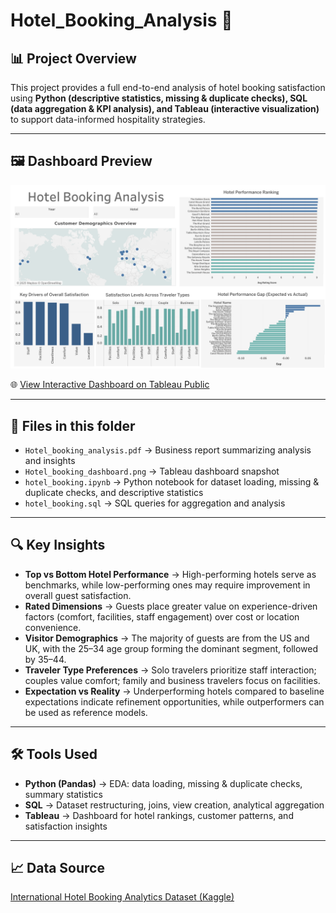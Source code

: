 # Hotel_Booking_Analysis 🏨

## 📊 Project Overview  
This project provides a full end-to-end analysis of hotel booking satisfaction using **Python (descriptive statistics, missing & duplicate checks), SQL (data aggregation & KPI analysis), and Tableau (interactive visualization)** to support data-informed hospitality strategies.

---

## 🖼️ Dashboard Preview  
[![Dashboard Preview](https://github.com/Vincentchien1995/Data-Business-Analysis-Portfolio/blob/main/SQL_Tableau_Projects/Hotel_booking_Analysis/Hotel_booking_dashboard.png)](https://public.tableau.com/app/profile/vincent.chien/viz/HotelBookingAnalysis_17613968529020/Dashboard1)

🌐 [View Interactive Dashboard on Tableau Public](https://public.tableau.com/app/profile/vincent.chien/viz/HotelBookingAnalysis_17613968529020/Dashboard1)  

---

## 📂 Files in this folder  
- `Hotel_booking_analysis.pdf` → Business report summarizing analysis and insights  
- `Hotel_booking_dashboard.png` → Tableau dashboard snapshot  
- `hotel_booking.ipynb` → Python notebook for dataset loading, missing & duplicate checks, and descriptive statistics  
- `hotel_booking.sql` → SQL queries for aggregation and analysis  

---

## 🔍 Key Insights  
- **Top vs Bottom Hotel Performance** → High-performing hotels serve as benchmarks, while low-performing ones may require improvement in overall guest satisfaction.  
- **Rated Dimensions** → Guests place greater value on experience-driven factors (comfort, facilities, staff engagement) over cost or location convenience.  
- **Visitor Demographics** → The majority of guests are from the US and UK, with the 25–34 age group forming the dominant segment, followed by 35–44.  
- **Traveler Type Preferences** → Solo travelers prioritize staff interaction; couples value comfort; family and business travelers focus on facilities.  
- **Expectation vs Reality** → Underperforming hotels compared to baseline expectations indicate refinement opportunities, while outperformers can be used as reference models.  

---

## 🛠 Tools Used  

- **Python (Pandas)** → EDA: data loading, missing & duplicate checks, summary statistics  
- **SQL** → Dataset restructuring, joins, view creation, analytical aggregation  
- **Tableau** → Dashboard for hotel rankings, customer patterns, and satisfaction insights  

---

## 📈 Data Source  
<a href="https://www.kaggle.com/datasets/alperenmyung/international-hotel-booking-analytics" target="_blank">International Hotel Booking Analytics Dataset (Kaggle)</a>  



